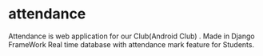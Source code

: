 # attendance
Attendance is web application for our Club(Android Club) . Made in Django FrameWork 
Real time database with attendance mark feature for Students.
